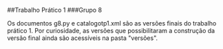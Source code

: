 ##Trabalho Prático 1
###Grupo 8

Os documentos g8.py e catalogotp1.xml são as versões finais do trabalho prático 1.
Por curiosidade, as versões que possibilitaram a construção da versão final ainda são acessíveis na pasta "versões".
